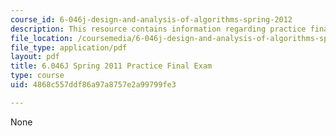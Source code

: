 ```yaml
---
course_id: 6-046j-design-and-analysis-of-algorithms-spring-2012
description: This resource contains information regarding practice final exam.
file_location: /coursemedia/6-046j-design-and-analysis-of-algorithms-spring-2012/4868c557ddf86a97a8757e2a99799fe3_MIT6_046JS12_final_prac2011.pdf
file_type: application/pdf
layout: pdf
title: 6.046J Spring 2011 Practice Final Exam
type: course
uid: 4868c557ddf86a97a8757e2a99799fe3

---
```

None